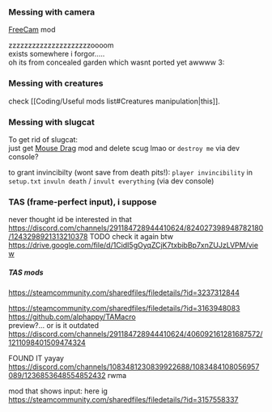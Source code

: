 ### Messing with camera  
[FreeCam](https://steamcommunity.com/sharedfiles/filedetails/?id=3366679898) mod

zzzzzzzzzzzzzzzzzzzzzoooom  
exists somewhere i forgor.....  
oh its from concealed garden which wasnt ported yet awwww 3: 

### Messing with creatures  
check [[Coding/Useful mods list#Creatures manipulation|this]].


### Messing with slugcat
To get rid of slugcat:  
just get [Mouse Drag](https://steamcommunity.com/sharedfiles/filedetails/?id=3008864244) mod and delete scug lmao
or `destroy me` via dev console?


to grant invincibilty (wont save from death pits!):
`player invincibility` in `setup.txt`
`invuln death` / `invult everything` (via dev console)

###  TAS (frame-perfect input), i suppose  
never thought id be interested in that  
https://discord.com/channels/291184728944410624/824027398948782180/1243298921313210378 TODO check it again btw  
https://drive.google.com/file/d/1CidI5gOyqZCjK7txbibBp7xnZUJzLVPM/view

##### TAS mods
https://steamcommunity.com/sharedfiles/filedetails/?id=3237312844


https://steamcommunity.com/sharedfiles/filedetails/?id=3163948083  
https://github.com/alphappy/TAMacro  
preview?... or is it outdated  
https://discord.com/channels/291184728944410624/406092161281687572/1211098401509474324

FOUND IT yayay  
https://discord.com/channels/1083481230839922688/1083484108056957089/1236853648554852432 rwma

  
mod that shows input: here ig  
https://steamcommunity.com/sharedfiles/filedetails/?id=3157558337


